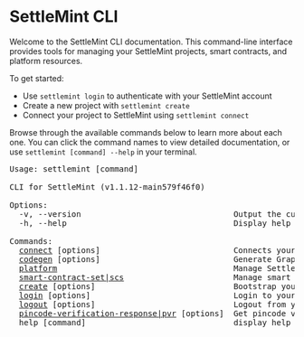 # SettleMint CLI

<p>Welcome to the SettleMint CLI documentation. This command-line interface provides tools for managing your SettleMint projects, smart contracts, and platform resources.</p>

<p>To get started:</p>
<ul>
  <li>Use <code>settlemint login</code> to authenticate with your SettleMint account</li>
  <li>Create a new project with <code>settlemint create</code></li>
  <li>Connect your project to SettleMint using <code>settlemint connect</code></li>
</ul>

<p>Browse through the available commands below to learn more about each one. You can click the command names to view detailed documentation, or use <code>settlemint [command] --help</code> in your terminal.</p>

<pre>Usage: settlemint [command]

CLI for SettleMint (v1.1.12-main579f46f0)

Options:
  -v, --version                                Output the current version
  -h, --help                                   Display help for command

Commands:
  <a href="./settlemint/connect.md">connect</a> [options]                            Connects your project to your application on SettleMint
  <a href="./settlemint/codegen.md">codegen</a> [options]                            Generate GraphQL and REST types and queries
  <a href="./settlemint/platform.md">platform</a>                                     Manage SettleMint platform resources
  <a href="./settlemint/smart-contract-set.md">smart-contract-set|scs</a>                       Manage smart contract sets and subgraphs
  <a href="./settlemint/create.md">create</a> [options]                             Bootstrap your SettleMint project
  <a href="./settlemint/login.md">login</a> [options]                              Login to your SettleMint account.
  <a href="./settlemint/logout.md">logout</a> [options]                             Logout from your SettleMint account
  <a href="./settlemint/pincode-verification-response.md">pincode-verification-response|pvr</a> [options]  Get pincode verification response for a blockchain node
  help [command]                               display help for command
</pre>

